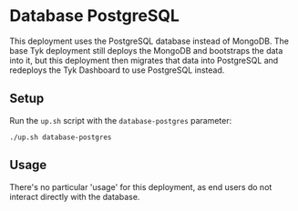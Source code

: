 # Database PostgreSQL

This deployment uses the PostgreSQL database instead of MongoDB. The base Tyk deployment still deploys the MongoDB and bootstraps the data into it, but this deployment then migrates that data into PostgreSQL and redeploys the Tyk Dashboard to use PostgreSQL instead.

## Setup

Run the `up.sh` script with the `database-postgres` parameter:

```
./up.sh database-postgres
```

## Usage

There's no particular 'usage' for this deployment, as end users do not interact directly with the database.
